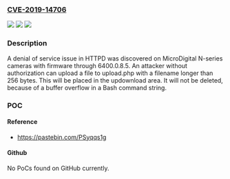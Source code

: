 ### [CVE-2019-14706](https://cve.mitre.org/cgi-bin/cvename.cgi?name=CVE-2019-14706)
![](https://img.shields.io/static/v1?label=Product&message=n%2Fa&color=blue)
![](https://img.shields.io/static/v1?label=Version&message=n%2Fa&color=blue)
![](https://img.shields.io/static/v1?label=Vulnerability&message=n%2Fa&color=brighgreen)

### Description

A denial of service issue in HTTPD was discovered on MicroDigital N-series cameras with firmware through 6400.0.8.5. An attacker without authorization can upload a file to upload.php with a filename longer than 256 bytes. This will be placed in the updownload area. It will not be deleted, because of a buffer overflow in a Bash command string.

### POC

#### Reference
- https://pastebin.com/PSyqqs1g

#### Github
No PoCs found on GitHub currently.


